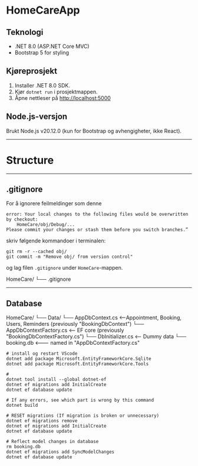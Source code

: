# HomeCareApp

## Teknologi

- .NET 8.0 (ASP.NET Core MVC)
- Bootstrap 5 for styling

## Kjøreprosjekt

1. Installer .NET 8.0 SDK.
2. Kjør `dotnet run` i prosjektmappen.
3. Åpne nettleser på <http://localhost:5000>

## Node.js-versjon

Brukt Node.js v20.12.0 (kun for Bootstrap og avhengigheter, ikke React).

---

# Structure

---

## .gitignore

For å ignorere feilmeldinger som denne

```
error: Your local changes to the following files would be overwritten by checkout:
    HomeCare/obj/Debug/...
Please commit your changes or stash them before you switch branches.”
```

skriv følgende kommandoer i terminalen:

```
git rm -r --cached obj/
git commit -m "Remove obj/ from version control"
```

og lag filen `.gitignore` under `HomeCare`-mappen.

HomeCare/
└── .gitignore

---

## Database

HomeCare/
└── Data/
    └── AppDbContext.cs  <--Appointment, Booking, Users, Reminders (previously "BookingDbContext")
    └── AppDbContextFactory.cs <-- EF core  (previously "BookingDbContextFactory.cs")
    └── DbInitializer.cs <-- Dummy data
└── booking.db <--- named in "AppDbContextFactory.cs"

```
# install og restart VScode
dotnet add package Microsoft.EntityFrameworkCore.Sqlite
dotnet add package Microsoft.EntityFrameworkCore.Tools

#
dotnet tool install --global dotnet-ef
dotnet ef migrations add InitialCreate
dotnet ef database update

# If any errors, see which part is wrong by this command
dotnet build

# RESET migrations (If migration is broken or unnecessary)
dotnet ef migrations remove
dotnet ef migrations add InitialCreate
dotnet ef database update

# Reflect model changes in database
rm booking.db
dotnet ef migrations add SyncModelChanges
dotnet ef database update

```
